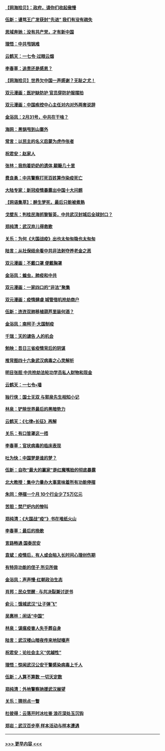 #### [【网海拾贝】：政府，请你们收起傲慢](../pages/nsc993/n11926932.md?t=03100031) 
#### [伍新：谩骂王广发获封“先进” 我们有没有疏失](../pages/nsc993/n11926101.md?t=03100031) 
#### [思域奔驰：没有共产党，才有新中国](../pages/nsc993/n11926058.md?t=03100031) 
#### [理悟：中共甩锅难](../pages/nsc993/n11925355.md?t=03100031) 
#### [云鹤天：一七令·过眼云烟](../pages/nsc993/n11925284.md?t=03100031) 
#### [李春草：追责还是感恩？](../pages/nsc993/n11925274.md?t=03100031) 
#### [【网海拾贝】世界欠中国一声感谢？无耻之尤！](../pages/nsc993/n11925239.md?t=03100031) 
#### [双元漫画：医护缺防护 官员穿防护服摆拍](../pages/nsc993/n11923899.md?t=03100031) 
#### [双元漫画：中国疾控中心主任对内对外两套说辞](../pages/nsc993/n11921994.md?t=03100031) 
#### [金浴凤：2月31号，中共在干啥？](../pages/nsc993/n11922706.md?t=03100031) 
#### [海网：黑锅甩到山寨外](../pages/nsc993/n11922688.md?t=03100031) 
#### [常言：以民主的名义启蒙为虎作伥者](../pages/nsc993/n11922217.md?t=03100031) 
#### [祝君安：赵家人](../pages/nsc993/n11922209.md?t=03100031) 
#### [张林：我抱着奶奶的遗体 颠簸几十里](../pages/nsc993/n11920945.md?t=03100031) 
#### [费良勇：中共警察打死百姓算作染疫死亡](../pages/nsc993/n11919264.md?t=03100031) 
#### [大陆专家：新冠疫情暴露出中国十大问题](../pages/nsc993/n11919187.md?t=03100031) 
#### [【网语集萃】：醉生梦死，最后只能被煮熟](../pages/nsc993/n11918994.md?t=03100031) 
#### [戈壁东：判桂民海抓黎智英，中共武汉封城后全球封口？](../pages/nsc993/n11917982.md?t=03100031) 
#### [郑纯清：武汉弃儿得救歌](../pages/nsc993/n11917881.md?t=03100031) 
#### [关乐：为何《大国战疫》出也太匆匆隐也太匆匆](../pages/nsc993/n11917792.md?t=03100031) 
#### [陆言：从社保结余看中共非法剥夺养老金之恶](../pages/nsc993/n11917084.md?t=03100031) 
#### [双元漫画：不戴口罩 便戴胸罩](../pages/nsc993/n11916447.md?t=03100031) 
#### [金浴凤：蝗虫，肺疫和中共](../pages/nsc993/n11916904.md?t=03100031) 
#### [双元漫画：一家四口的“非法”聚集](../pages/nsc993/n11916378.md?t=03100031) 
#### [双元漫画：疫情肆虐 城管借机抢劫商户](../pages/nsc993/n11916310.md?t=03100031) 
#### [伍新：连连双肺移植葫芦里装何酒？](../pages/nsc993/n11913667.md?t=03100031) 
#### [金浴凤：南柯子·大国制疫](../pages/nsc993/n11913657.md?t=03100031) 
#### [千瑞：天的谴告  人的机会](../pages/nsc993/n11913309.md?t=03100031) 
#### [勉映：吾日三省疫情背后的阴谋](../pages/nsc993/n11913079.md?t=03100031) 
#### [推背图四十六象武汉病毒之心灵解析](../pages/nsc993/n11911761.md?t=03100031) 
#### [明目张胆 中共抢劫法轮功学员私人财物和现金](../pages/nsc993/n11910262.md?t=03100031) 
#### [云鹤天：一七令▪墙](../pages/nsc993/n11910627.md?t=03100031) 
#### [独行侠：国士无双 与郭泉先生相知小记](../pages/nsc993/n11910613.md?t=03100031) 
#### [林泉：铲除世界最后的黑暗势力](../pages/nsc993/n11909320.md?t=03100031) 
#### [云鹤天：《七律▪长征》再解](../pages/nsc993/n11909327.md?t=03100031) 
#### [关乐：有口皆罩这一捂](../pages/nsc993/n11908393.md?t=03100031) 
#### [李春草：官状病毒的临床表现](../pages/nsc993/n11908339.md?t=03100031) 
#### [吐为快：中国梦是谁的梦？](../pages/nsc993/n11906564.md?t=03100031) 
#### [伍新：自吹“最大的赢家”是红魔嘴脸的彻底暴露](../pages/nsc993/n11906407.md?t=03100031) 
#### [北大教授：集中力量办大事意味着所有功能停摆](../pages/nsc993/n11904800.md?t=03100031) 
#### [朱同：停摆一个月 10个行业少了5万亿元](../pages/nsc993/n11904498.md?t=03100031) 
#### [苦胆：焚尸炉内的惨叫](../pages/nsc993/n11904479.md?t=03100031) 
#### [郑纯清：《大国战“疫”》书在堆纸火山](../pages/nsc993/n11904450.md?t=03100031) 
#### [李春草：最后的挽歌](../pages/nsc993/n11904441.md?t=03100031) 
#### [言路畅通 国泰民安](../pages/nsc993/n11904222.md?t=03100031) 
#### [袁斌：疫情后，有人或会陷入长时间心理创伤期](../pages/nsc993/n11901514.md?t=03100031) 
#### [有特异功能的侄子 所见所做](../pages/nsc993/n11901154.md?t=03100031) 
#### [金浴凤：声声慢‧红朝政治生态](../pages/nsc993/n11899553.md?t=03100031) 
#### [肖邦：民众觉醒 · 与共决裂兼讨逆书](../pages/nsc993/n11898435.md?t=03100031) 
#### [俞元：饿城武汉“让子弹飞”](../pages/nsc993/n11898344.md?t=03100031) 
#### [吴惠林：闲话“中国”](../pages/nsc993/n11898182.md?t=03100031) 
#### [林泉：谋瘟疫害人失手葬自身](../pages/nsc993/n11897892.md?t=03100031) 
#### [陆言：武汉楼山暗夜传来地狱嚎声](../pages/nsc993/n11897033.md?t=03100031) 
#### [祝君安：论社会主义“优越性”](../pages/nsc993/n11897005.md?t=03100031) 
#### [理悟：惊闻武汉公安干警感染病毒上千人](../pages/nsc993/n11896947.md?t=03100031) 
#### [伍新：人算不算数 一切天定数](../pages/nsc993/n11893372.md?t=03100031) 
#### [郑纯清：外地警察驰援武汉展望](../pages/nsc993/n11893115.md?t=03100031) 
#### [关乐：猜拐点一瞥](../pages/nsc993/n11893020.md?t=03100031) 
#### [杜彼得：云落开时冰吐鉴 浪花深处玉沉钩](../pages/nsc993/n11892107.md?t=03100031) 
#### [郑岩：武汉百步亭 样本活动与样本遭遇](../pages/nsc993/n11892310.md?t=03100031) 

----
#### [ >>> 更早内容 <<< ](../indexes/nsc993-earlier.md)
